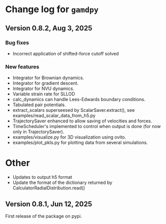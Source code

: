 # Change log for `gamdpy`

## Version 0.8.2, Aug 3, 2025

### Bug fixes

* Incorrect application of shifted-force cutoff solved

### New features

* Integrator for Brownian dynamics.
* Integrator for gradient descent.
* Integrator for NVU dynamics.
* Variable strain rate for SLLOD
* calc_dynamics can handle Lees-Edwards boundary conditions.
* Tabulated pair potentials.
* extract_scalars superseesed by ScalarSaver.extract(), see examples/read_scalar_data_from_h5.py
* TrajectorySaver enhanced to allow saving of velocities and forces.
* TimeScheduler's implemented to control when output is done (for now only in TrajectorySaver).
* examples/visualize.py for 3D visualization using ovito.
* examples/plot_pkls.py for plotting data from several simulations.

# Other

* Updates to output h5 format
* Update the format of the dictionary returned by CalculatorRadialDistribution.read()
  
## Version 0.8.1, Jun 12, 2025
First release of the package on pypi.
